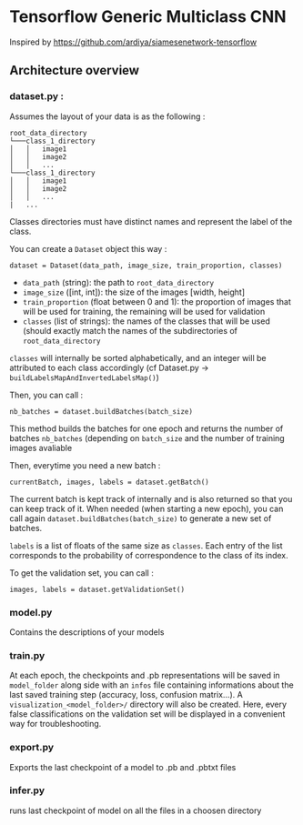 # Tensorflow Generic Multiclass CNN

Inspired by https://github.com/ardiya/siamesenetwork-tensorflow

## Architecture overview

### dataset.py : 

Assumes the layout of your data is as the following :

```
root_data_directory
└───class_1_directory
│   │   image1
│   │   image2
│   │	...
└───class_1_directory
│   │   image1
│   │   image2
│   │	...
|   ...
```

Classes directories must have distinct names and represent the label of the class.

You can create a `Dataset` object this way : 

	dataset = Dataset(data_path, image_size, train_proportion, classes)
	
- `data_path` (string): the path to `root_data_directory`
- `image_size` ([int, int]): the size of the images [width, height]
- `train_proportion` (float between 0 and 1): the proportion of images that will be used for training, the remaining will be used for validation
- `classes` (list of strings): the names of the classes that will be used (should exactly match the names of the subdirectories of `root_data_directory`

`classes` will internally be sorted alphabetically, and an integer will be attributed to each class accordingly (cf Dataset.py -> `buildLabelsMapAndInvertedLabelsMap()`)

Then, you can call :

	nb_batches = dataset.buildBatches(batch_size)
	
This method builds the batches for one epoch and returns the number of batches `nb_batches` (depending on `batch_size` and the number of training images avaliable

Then, everytime you need a new batch : 

	currentBatch, images, labels = dataset.getBatch()
	
The current batch is kept track of internally and is also returned so that you can keep track of it. When needed (when starting a new epoch), you can call again `dataset.buildBatches(batch_size)` to generate a new set of batches.

`labels` is a list of floats of the same size as `classes`. Each entry of the list corresponds to the probability of correspondence to the class of its index.

To get the validation set, you can call :

	images, labels = dataset.getValidationSet()


### model.py

Contains the descriptions of your models

### train.py

At each epoch, the checkpoints and .pb representations will be saved in `model_folder` along side with an `infos` file containing informations about the last saved training step (accuracy, loss, confusion matrix...). A `visualization_<model_folder>/` directory will also be created. Here, every false classifications on the validation set will be displayed in a convenient way for troubleshooting.

### export.py

Exports the last checkpoint of a model to .pb and .pbtxt files

### infer.py

runs last checkpoint of model on all the files in a choosen directory






	

	

	

	


